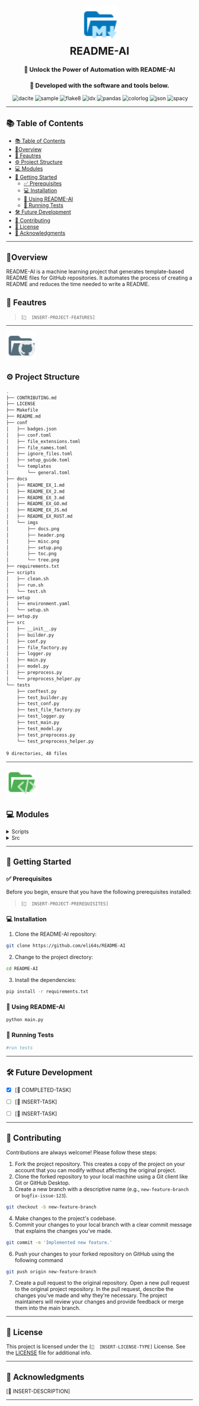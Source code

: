 
<div align="center">
<h1 align="center">
<img src="https://raw.githubusercontent.com/PKief/vscode-material-icon-theme/ec559a9f6bfd399b82bb44393651661b08aaf7ba/icons/folder-markdown-open.svg" width="100" />
<br>
README-AI
</h1>
<h3 align="center">📍 Unlock the Power of Automation with README-AI</h3>
<h3 align="center">🚀 Developed with the software and tools below.</h3>
<p align="center">

<img src="https://img.shields.io/badge/OpenAI-412991.svg?style=for-the-badge&logo=OpenAI&logoColor=white" alt="" />
<img src="https://img.shields.io/badge/pandas-150458.svg?style=for-the-badge&logo=pandas&logoColor=white" alt="dacite" />
<img src="https://img.shields.io/badge/Markdown-000000.svg?style=for-the-badge&logo=Markdown&logoColor=white" alt="sample" />
<img src="https://img.shields.io/badge/JSON-000000.svg?style=for-the-badge&logo=JSON&logoColor=white" alt="flake8" />

<img src="https://img.shields.io/badge/Python-3776AB.svg?style=for-the-badge&logo=Python&logoColor=white" alt="idx" />
<img src="https://img.shields.io/badge/Pytest-0A9EDC.svg?style=for-the-badge&logo=Pytest&logoColor=white" alt="pandas" />
<img src="https://img.shields.io/badge/spaCy-09A3D5.svg?style=for-the-badge&logo=spaCy&logoColor=white" alt="colorlog" />
<img src="https://img.shields.io/badge/GNU%20Bash-4EAA25.svg?style=for-the-badge&logo=GNU-Bash&logoColor=white" alt="json" />
<img src="https://img.shields.io/badge/precommit-FAB040.svg?style=for-the-badge&logo=pre-commit&logoColor=black" alt="spacy" />
</p>

</div>

---
## 📚 Table of Contents
- [📚 Table of Contents](#-table-of-contents)
- [📍Overview](#overview)
- [🔮 Feautres](#-feautres)
- [⚙️ Project Structure](#️-project-structure)
- [💻 Modules](#-modules)
- [🚀 Getting Started](#-getting-started)
  - [✅ Prerequisites](#-prerequisites)
  - [💻 Installation](#-installation)
  - [🤖 Using README-AI](#-using-readme-ai)
  - [🧪 Running Tests](#-running-tests)
- [🛠 Future Development](#-future-development)
- [🤝 Contributing](#-contributing)
- [🪪 License](#-license)
- [🙏 Acknowledgments](#-acknowledgments)

---

## 📍Overview

README-AI is a machine learning project that generates template-based README files for GitHub repositories. It automates the process of creating a README and reduces the time needed to write a README.

## 🔮 Feautres

> `[📌  INSERT-PROJECT-FEATURES]`

---

<img src="https://raw.githubusercontent.com/PKief/vscode-material-icon-theme/ec559a9f6bfd399b82bb44393651661b08aaf7ba/icons/folder-github-open.svg" width="80" />

## ⚙️ Project Structure

```bash
.
├── CONTRIBUTING.md
├── LICENSE
├── Makefile
├── README.md
├── conf
│   ├── badges.json
│   ├── conf.toml
│   ├── file_extensions.toml
│   ├── file_names.toml
│   ├── ignore_files.toml
│   ├── setup_guide.toml
│   └── templates
│       └── general.toml
├── docs
│   ├── README_EX_1.md
│   ├── README_EX_2.md
│   ├── README_EX_3.md
│   ├── README_EX_GO.md
│   ├── README_EX_JS.md
│   ├── README_EX_RUST.md
│   └── imgs
│       ├── docs.png
│       ├── header.png
│       ├── misc.png
│       ├── setup.png
│       ├── toc.png
│       └── tree.png
├── requirements.txt
├── scripts
│   ├── clean.sh
│   ├── run.sh
│   └── test.sh
├── setup
│   ├── environment.yaml
│   └── setup.sh
├── setup.py
├── src
│   ├── __init__.py
│   ├── builder.py
│   ├── conf.py
│   ├── file_factory.py
│   ├── logger.py
│   ├── main.py
│   ├── model.py
│   ├── preprocess.py
│   └── preprocess_helper.py
└── tests
    ├── conftest.py
    ├── test_builder.py
    ├── test_conf.py
    ├── test_file_factory.py
    ├── test_logger.py
    ├── test_main.py
    ├── test_model.py
    ├── test_preprocess.py
    └── test_preprocess_helper.py

9 directories, 48 files
```
---

<img src="https://raw.githubusercontent.com/PKief/vscode-material-icon-theme/ec559a9f6bfd399b82bb44393651661b08aaf7ba/icons/folder-src-open.svg" width="80" />

## 💻 Modules
<details closed><summary>Scripts</summary>

| File     | Summary                                                                                                                                                                                                                    | Module           |
|:---------|:---------------------------------------------------------------------------------------------------------------------------------------------------------------------------------------------------------------------------|:-----------------|
| run.sh   | This code is a Bash script that activates a Conda environment and runs a Python script. It also allows for the exporting of environment variables.                                                                         | scripts/run.sh   |
| clean.sh | This code is a Bash script that deletes files and directories related to Python, Jupyter notebooks, pytest, benchmarks, logs, and a CSV file.                                                                              | scripts/clean.sh |
| test.sh  | This code is a Bash script that activates a conda environment, sets the directories to include and exclude in a coverage report, generates the coverage report and saves it to a file, and then removes files and folders. | scripts/test.sh  |

</details>

<details closed><summary>Src</summary>

| File                 | Summary                                                                                                                                                                                                                                                                          | Module                   |
|:---------------------|:---------------------------------------------------------------------------------------------------------------------------------------------------------------------------------------------------------------------------------------------------------------------------------|:-------------------------|
| preprocess.py        | This code preprocesses a codebase to extract the README. md file and other code files. It clones the codebase from a remote repository or uses a local directory, then parses the files to extract the contents.                                                                 | src/preprocess.py        |
| conf.py              | This code defines configuration constants for an application, including OpenAI API details, GitHub repository details, Markdown template strings, and project paths.                                                                                                             | src/conf.py              |
| preprocess_helper.py | This code provides helper functions for dependency parsing for README-AI. It includes functions for parsing Conda environment files, Pipfiles, pyproject. toml, requirements files, Cargo. toml, Cargo. lock, package. json, yarn. lock, Go module files, and Go sum files.      | src/preprocess_helper.py |
| logger.py            | This code is a custom logger module using loguru for README-AI. It provides functions for logging messages at different levels, such as info, debug, warning, error, critical, trace, success, and exception.                                                                    | src/logger.py            |
| file_factory.py      | This module provides a FileHandler class that can read and write files in markdown, toml, and json formats. It provides methods to read and write files in these formats, as well as a get_action method to retrieve the appropriate read or write action for a given file type. | src/file_factory.py      |
| model.py             | This code is an OpenAI API handler for generating text for the README. md file. It uses the OpenAI GPT-3 API to generate summary descriptions for code files, and the SpaCy library to summarize text.                                                                           | src/model.py             |
| builder.py           | This code builds a README. md file from a template and data, such as a pandas DataFrame, a configuration object, and a list of dependencies.                                                                                                                                     | src/builder.py           |
| main.py              | README-AI is a tool that uses OpenAI's API to generate a README. md file for a given repository. It collects information from the repository, such as project dependencies and codebase summaries, and uses this data to create a comprehensive README. md file.                 | src/main.py              |

</details>
<hr />

## 🚀 Getting Started

### ✅ Prerequisites

Before you begin, ensure that you have the following prerequisites installed:
> `[📌  INSERT-PROJECT-PREREQUISITES]`

### 💻 Installation

1. Clone the README-AI repository:
```sh
git clone https://github.com/eli64s/README-AI
```

2. Change to the project directory:
```sh
cd README-AI
```

3. Install the dependencies:
```sh
pip install -r requirements.txt
```

### 🤖 Using README-AI

```sh
python main.py
```

### 🧪 Running Tests
```sh
#run tests
```

<hr />

## 🛠 Future Development
- [X] [📌  COMPLETED-TASK]
- [ ] [📌  INSERT-TASK]
- [ ] [📌  INSERT-TASK]


---

## 🤝 Contributing
Contributions are always welcome! Please follow these steps:
1. Fork the project repository. This creates a copy of the project on your account that you can modify without affecting the original project.
2. Clone the forked repository to your local machine using a Git client like Git or GitHub Desktop.
3. Create a new branch with a descriptive name (e.g., `new-feature-branch` or `bugfix-issue-123`).
```sh
git checkout -b new-feature-branch
```
4. Make changes to the project's codebase.
5. Commit your changes to your local branch with a clear commit message that explains the changes you've made.
```sh
git commit -m 'Implemented new feature.'
```
6. Push your changes to your forked repository on GitHub using the following command
```sh
git push origin new-feature-branch
```
7. Create a pull request to the original repository.
Open a new pull request to the original project repository. In the pull request, describe the changes you've made and why they're necessary.
The project maintainers will review your changes and provide feedback or merge them into the main branch.

---

## 🪪 License

This project is licensed under the `[📌  INSERT-LICENSE-TYPE]` License. See the [LICENSE](https://docs.github.com/en/communities/setting-up-your-project-for-healthy-contributions/adding-a-license-to-a-repository) file for additional info.

---

## 🙏 Acknowledgments

[📌  INSERT-DESCRIPTION]


---
